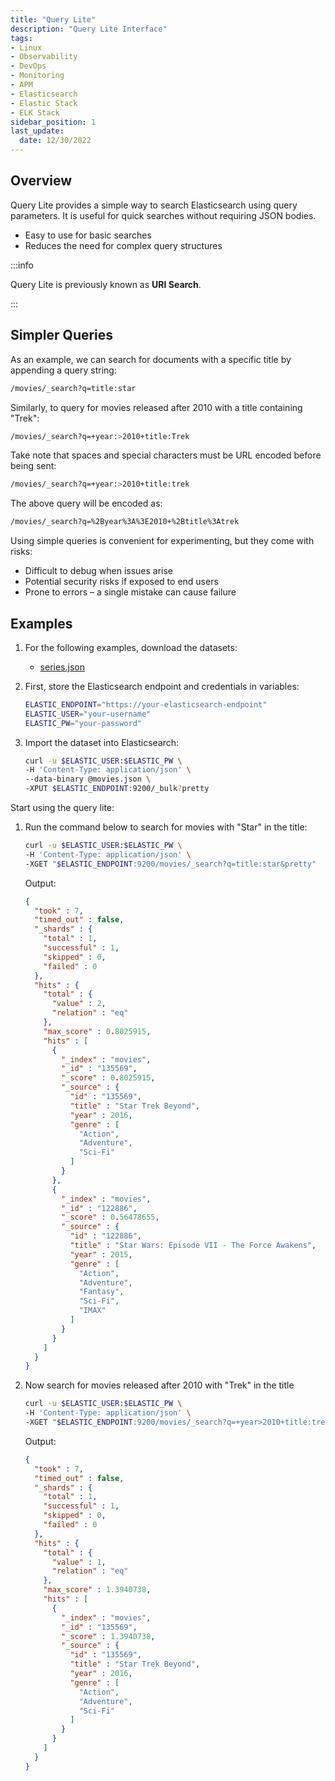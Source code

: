 ```yaml
---
title: "Query Lite"
description: "Query Lite Interface"
tags: 
- Linux
- Observability
- DevOps
- Monitoring 
- APM
- Elasticsearch
- Elastic Stack
- ELK Stack
sidebar_position: 1
last_update:
  date: 12/30/2022
---
```


## Overview

Query Lite provides a simple way to search Elasticsearch using query parameters. It is useful for quick searches without requiring JSON bodies. 

- Easy to use for basic searches
- Reduces the need for complex query structures

:::info

Query Lite is previously known as **URI Search**. 

:::

## Simpler Queries

As an example, we can search for documents with a specific title by appending a query string:

```bash
/movies/_search?q=title:star
```

Similarly, to query for movies released after 2010 with a title containing "Trek":

```bash
/movies/_search?q=+year:>2010+title:Trek
```

Take note that spaces and special characters must be URL encoded before being sent:

```bash
/movies/_search?q=+year:>2010+title:trek
```

The above query will be encoded as:

```bash
/movies/_search?q=%2Byear%3A%3E2010+%2Btitle%3Atrek
```

Using simple queries is convenient for experimenting, but they come with risks:

- Difficult to debug when issues arise  
- Potential security risks if exposed to end users  
- Prone to errors – a single mistake can cause failure

## Examples 

1. For the following examples, download the datasets:

    - [series.json](@site/assets/elastic-stack/series.json)

2. First, store the Elasticsearch endpoint and credentials in variables:  

    ```bash
    ELASTIC_ENDPOINT="https://your-elasticsearch-endpoint"
    ELASTIC_USER="your-username"
    ELASTIC_PW="your-password"
    ```  

3. Import the dataset into Elasticsearch:

    ```bash
    curl -u $ELASTIC_USER:$ELASTIC_PW \
    -H 'Content-Type: application/json' \
    --data-binary @movies.json \
    -XPUT $ELASTIC_ENDPOINT:9200/_bulk?pretty 
    ```

Start using the query lite:

1. Run the command below to search for movies with "Star" in the title:

    ```bash
    curl -u $ELASTIC_USER:$ELASTIC_PW \
    -H 'Content-Type: application/json' \
    -XGET "$ELASTIC_ENDPOINT:9200/movies/_search?q=title:star&pretty"
    ```

    Output:

    ```json
    {
      "took" : 7,
      "timed_out" : false,
      "_shards" : {
        "total" : 1,
        "successful" : 1,
        "skipped" : 0,
        "failed" : 0
      },
      "hits" : {
        "total" : {
          "value" : 2,
          "relation" : "eq"
        },
        "max_score" : 0.8025915,
        "hits" : [
          {
            "_index" : "movies",
            "_id" : "135569",
            "_score" : 0.8025915,
            "_source" : {
              "id" : "135569",
              "title" : "Star Trek Beyond",
              "year" : 2016,
              "genre" : [
                "Action",
                "Adventure",
                "Sci-Fi"
              ]
            }
          },
          {
            "_index" : "movies",
            "_id" : "122886",
            "_score" : 0.56478655,
            "_source" : {
              "id" : "122886",
              "title" : "Star Wars: Episode VII - The Force Awakens",
              "year" : 2015,
              "genre" : [
                "Action",
                "Adventure",
                "Fantasy",
                "Sci-Fi",
                "IMAX"
              ]
            }
          }
        ]
      }
    } 
    ```

2. Now search for movies released after 2010 with "Trek" in the title

    ```bash
    curl -u $ELASTIC_USER:$ELASTIC_PW \
    -H 'Content-Type: application/json' \
    -XGET "$ELASTIC_ENDPOINT:9200/movies/_search?q=+year>2010+title:trek&pretty"
    ```

    Output:

    ```json
    {
      "took" : 7,
      "timed_out" : false,
      "_shards" : {
        "total" : 1,
        "successful" : 1,
        "skipped" : 0,
        "failed" : 0
      },
      "hits" : {
        "total" : {
          "value" : 1,
          "relation" : "eq"
        },
        "max_score" : 1.3940738,
        "hits" : [
          {
            "_index" : "movies",
            "_id" : "135569",
            "_score" : 1.3940738,
            "_source" : {
              "id" : "135569",
              "title" : "Star Trek Beyond",
              "year" : 2016,
              "genre" : [
                "Action",
                "Adventure",
                "Sci-Fi"
              ]
            }
          }
        ]
      }
    } 
    ```